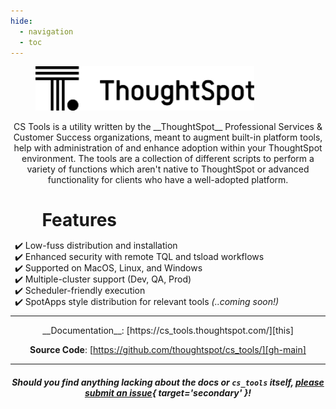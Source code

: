 ```yaml
---
hide:
  - navigation
  - toc
---
```


<style>
  /* Hide the "Edit on Github" button and paragraph header link */
  .md-content__button { display: none; }
  .md-typeset .headerlink { display: none; }
  /* Skinny down and center the page */
  .md-content { max-width: 75%; margin: auto; }
  /* Indent Features list, replace bullet point with check mark */
  #features { margin-bottom: 0; margin-left: 10%; }
  .md-typeset ul { margin-left: 10%; }
  ::marker { content: "✔️ "; }
</style>

<figure><img src="assets/logo_black.svg" width="350"/></figure>

<center>
CS Tools is a utility written by the __ThoughtSpot__ Professional Services & Customer
Success organizations, meant to augment built-in platform tools, help with
administration of and enhance adoption within your ThoughtSpot environment. The tools
are a collection of different scripts to perform a variety of functions which aren't
native to ThoughtSpot or advanced functionality for clients who have a well-adopted
platform.
</center>

# Features

- Low-fuss distribution and installation
- Enhanced security with remote TQL and tsload workflows
- Supported on MacOS, Linux, and Windows
- Multiple-cluster support (Dev, QA, Prod)
- Scheduler-friendly execution
- SpotApps style distribution for relevant tools *(..coming soon!)*

---

<center>
__Documentation__: [https://cs_tools.thoughtspot.com/][this]

__Source Code__: [https://github.com/thoughtspot/cs_tools/][gh-main]

---

##### *Should you find anything lacking about the docs or* `cs_tools` *itself, [please submit an issue][gh-issue]{ target='secondary' }!*
</center>

[this]: https://cs_tools.thoughtspot.com/
[gh-main]: https://github.com/thoughtspot/cs_tools/
[gh-issue]: https://github.com/thoughtspot/cs_tools/issues/new
